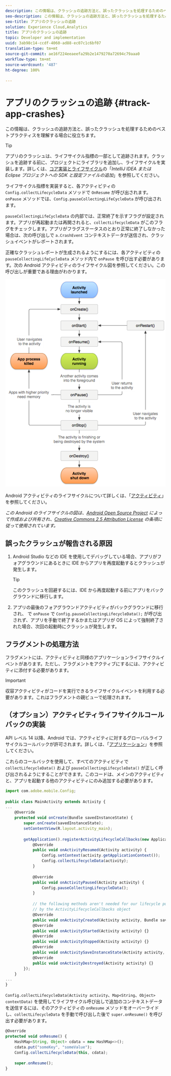 ```yaml
---
description: この情報は、クラッシュの追跡方法と、誤ったクラッシュを処理するためのベストプラクティスを理解する場合に役立ちます。
seo-description: この情報は、クラッシュの追跡方法と、誤ったクラッシュを処理するためのベストプラクティスを理解する場合に役立ちます。
seo-title: アプリのクラッシュの追跡
solution: Experience Cloud,Analytics
title: アプリのクラッシュの追跡
topic: Developer and implementation
uuid: 3ab98c14-ccdf-4060-ad88-ec07c1c6bf07
translation-type: tm+mt
source-git-commit: ae16f224eeaeefa29b2e1479270a72694c79aaa0
workflow-type: tm+mt
source-wordcount: '487'
ht-degree: 100%

---
```



# アプリのクラッシュの追跡 {#track-app-crashes}

この情報は、クラッシュの追跡方法と、誤ったクラッシュを処理するためのベストプラクティスを理解する場合に役立ちます。

>[!TIP]
>
>アプリのクラッシュは、ライフサイクル指標の一部として追跡されます。クラッシュを追跡する前に、プロジェクトにライブラリを追加し、ライフサイクルを実装します。詳しくは、[コア実装とライフサイクル](/help/android/getting-started/dev-qs.md)の「*IntelliJ IDEA または Eclipse プロジェクトへの SDK と設定ファイルの追加*」を参照してください。

ライフサイクル指標を実装すると、各アクティビティの `Config.collectLifecycleData` メソッドで `OnResume` が呼び出されます。`onPause` メソッドでは、`Config.pauseCollectingLifeCycleData` が呼び出されます。

`pauseCollectingLifeCycleData` の内部では、正常終了を示すフラグが設定されます。アプリが再起動または再開されると、`collectLifecycleData` がこのフラグをチェックします。アプリがフラグステータスのとおり正常に終了しなかった場合は、次の呼び出しで `a.CrashEvent` コンテキストデータが送信され、クラッシュイベントがレポートされます。

正確なクラッシュレポートが生成されるようにするには、各アクティビティの `pauseCollectingLifeCycleData` メソッド内で `onPause` を呼び出す必要があります。次の Android アクティビティのライフサイクル図を参照してください。この呼び出しが重要である理由がわかります。

![](assets/android-lifecycle.png)

Android アクティビティのライフサイクルについて詳しくは、「[アクティビティ](https://developer.android.com/guide/components/activities.html)」を参照してください。

*この Android のライフサイクルの図は、[Android Open Source Project](https://source.android.com/) によって作成および共有され、[Creative Commons 2.5 Attribution License](https://creativecommons.org/licenses/by/2.5/) の条項に従って使用されています。*

## 誤ったクラッシュが報告される原因

1. Android Studio などの IDE を使用してデバッグしている場合、アプリがフォアグラウンドにあるときに IDE からアプリを再度起動するとクラッシュが発生します。

   >[!TIP]
   >
   >このクラッシュを回避するには、IDE から再度起動する前にアプリをバックグラウンドに移行します。

1. アプリの最後のフォアグラウンドアクティビティがバックグラウンドに移行され、 で `onPause` で `Config.pauseCollectingLifecycleData();` が呼び出されず、アプリを手動で終了するかまたはアプリが OS によって強制終了された場合、次回の起動時にクラッシュが発生します。

## フラグメントの処理方法

フラグメントには、アクティビティと同様のアプリケーションライフサイクルイベントがあります。ただし、フラグメントをアクティブにするには、アクティビティに添付する必要があります。

>[!IMPORTANT]
>
>収容アクティビティがコードを実行できるライフサイクルイベントを利用する必要があります。これはフラグメントの親ビューで処理されます。

## （オプション）アクティビティライフサイクルコールバックの実装

API レベル 14 以降、Android では、アクティビティに対するグローバルライフサイクルコールバックが許可されます。詳しくは、「[アプリケーション](https://developer.android.com/reference/android/app/Application)」を参照してください。

これらのコールバックを使用して、すべてのアクティビティで `collectLifecycleData()` および `pauseCollectingLifecycleData()` が正しく呼び出されるようにすることができます。このコードは、メインのアクティビティと、アプリを起動する他のアクティビティにのみ追加する必要があります。

```js
import com.adobe.mobile.Config; 
  
public class MainActivity extends Activity { 
... 
    @Override 
    protected void onCreate(Bundle savedInstanceState) { 
        super.onCreate(savedInstanceState); 
        setContentView(R.layout.activity_main); 
  
        getApplication().registerActivityLifecycleCallbacks(new Application.ActivityLifecycleCallbacks() { 
            @Override 
            public void onActivityResumed(Activity activity) { 
                Config.setContext(activity.getApplicationContext()); 
                Config.collectLifecycleData(activity); 
            } 
  
            @Override 
            public void onActivityPaused(Activity activity) {     
                Config.pauseCollectingLifecycleData(); 
            } 
    
            // the following methods aren't needed for our lifecycle purposes, but are required to be implemented 
            // by the ActivityLifecycleCallbacks object 
            @Override 
            public void onActivityCreated(Activity activity, Bundle savedInstanceState) {} 
            @Override 
            public void onActivityStarted(Activity activity) {} 
            @Override 
            public void onActivityStopped(Activity activity) {} 
            @Override 
            public void onActivitySaveInstanceState(Activity activity, Bundle outState) {} 
            @Override 
            public void onActivityDestroyed(Activity activity) {} 
        }); 
    } 
... 
}
```

`Config.collectLifecycleData(Activity activity`、`Map<String`、`Object> contextData)` を使用してライフサイクル呼び出しで追加のコンテキストデータを送信するには、そのアクティビティの `onResume` メソッドをオーバーライドし、`collectLifecycleData` を手動で呼び出した後で `super.onResume()` を呼び出す必要があります。

```js
@Override 
protected void onResume() { 
    HashMap<String, Object> cdata = new HashMap<>(); 
    cdata.put("someKey", "someValue"); 
    Config.collectLifecycleData(this, cdata); 
  
    super.onResume(); 
}
```

